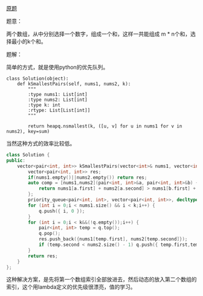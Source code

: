 [原题](https://leetcode.com/problems/find-k-pairs-with-smallest-sums/)

题意：

两个数组，从中分别选择一个数字，组成一个和，这样一共能组成 m * n个和，选择最小的k个和。

题解：

简单的方式，就是使用python的优先队列。

```
class Solution(object):
    def kSmallestPairs(self, nums1, nums2, k):
        """
        :type nums1: List[int]
        :type nums2: List[int]
        :type k: int
        :rtype: List[List[int]]
        """
       
        return heapq.nsmallest(k, ([u, v] for u in nums1 for v in nums2), key=sum)
```

当然这种方式的效率比较低。

```C++
class Solution {
public:
    vector<pair<int, int>> kSmallestPairs(vector<int>& nums1, vector<int>& nums2, int k) {
        vector<pair<int, int>> res;
        if(nums1.empty()||nums2.empty()) return res;
        auto comp = [nums1,nums2](pair<int, int>&a, pair<int, int>&b) {
            return nums1[a.first] + nums2[a.second] > nums1[b.first] + nums2[b.second];
        };
        priority_queue<pair<int, int>, vector<pair<int, int>>, decltype(comp)> q(comp);
        for (int i = 0;i < nums1.size() && i < k;i++) {
            q.push({ i, 0 });
        }
        for (int i = 0;i < k&&(!q.empty());i++) {
            pair<int, int> temp = q.top();
            q.pop();
            res.push_back({nums1[temp.first], nums2[temp.second]});
            if (temp.second < nums2.size() - 1) q.push({ temp.first,temp.second + 1 });
        }
        return res;
    }
};
```

这种解决方案，是先将第一个数组索引全部放进去，然后动态的放入第二个数组的索引，这个用lambda定义的优先级很漂亮，值的学习。
